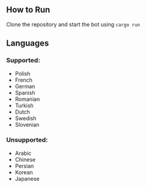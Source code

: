 ## How to Run
Clone the repository and start the bot using `cargo run`

## Languages

### Supported:
- Polish
- French
- German
- Spanish
- Romanian
- Turkish
- Dutch
- Swedish
- Slovenian

### Unsupported:
- Arabic
- Chinese
- Persian
- Korean
- Japanese
